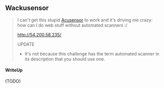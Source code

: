 ## Wackusensor

> I can't get this stupid [Acusensor](https://www.acunetix.com/vulnerability-scanner/acusensor-technology/) to work and it's driving me crazy: how can I do web stuff without automated scanners :/
> 
> http://54.200.58.235/
> 
> UPDATE
> 
> * It's not because this challenge has the term automated scanner in its description that you should use one.

#### WriteUp

(TODO)
